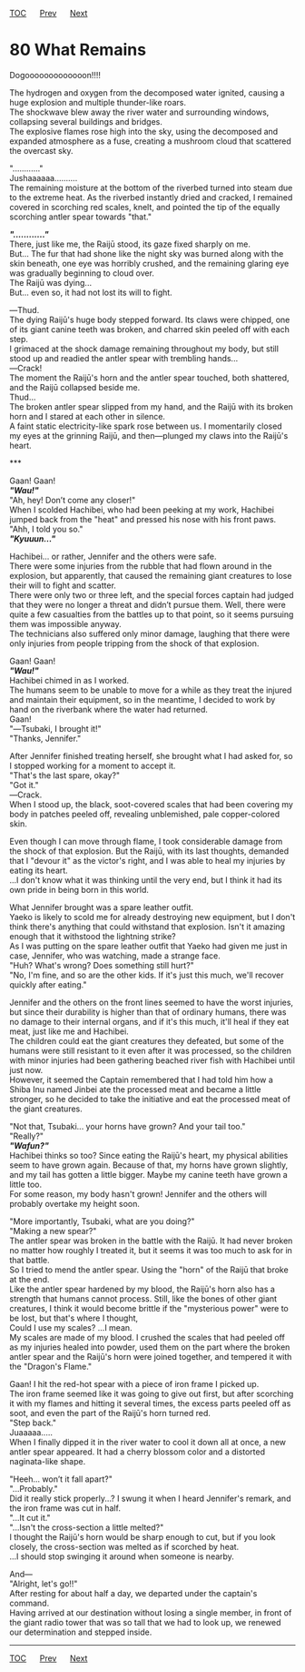 [TOC](../readme.md)&nbsp;&nbsp;&nbsp;&nbsp;&nbsp;&nbsp;[Prev](section_0023.md)&nbsp;&nbsp;&nbsp;&nbsp;&nbsp;&nbsp;[Next](section_0025.md)



# 80 What Remains

Dogooooooooooooon!!!!  
  
The hydrogen and oxygen from the decomposed water ignited, causing a
huge explosion and multiple thunder-like roars.  
The shockwave blew away the river water and surrounding windows,
collapsing several buildings and bridges.  
The explosive flames rose high into the sky, using the decomposed and
expanded atmosphere as a fuse, creating a mushroom cloud that scattered
the overcast sky.  
  
"............"  
Jushaaaaaa..........  
The remaining moisture at the bottom of the riverbed turned into steam
due to the extreme heat. As the riverbed instantly dried and cracked, I
remained covered in scorching red scales, knelt, and pointed the tip of
the equally scorching antler spear towards "that."  
  
***"............"***  
There, just like me, the Raijū stood, its gaze fixed sharply on me.  
But... The fur that had shone like the night sky was burned along with
the skin beneath, one eye was horribly crushed, and the remaining
glaring eye was gradually beginning to cloud over.  
The Raijū was dying...  
But... even so, it had not lost its will to fight.  
  
―Thud.  
The dying Raijū's huge body stepped forward. Its claws were chipped, one
of its giant canine teeth was broken, and charred skin peeled off with
each step.  
I grimaced at the shock damage remaining throughout my body, but still
stood up and readied the antler spear with trembling hands...  
―Crack!  
The moment the Raijū's horn and the antler spear touched, both
shattered, and the Raijū collapsed beside me.  
Thud...  
The broken antler spear slipped from my hand, and the Raijū with its
broken horn and I stared at each other in silence.  
A faint static electricity-like spark rose between us. I momentarily
closed my eyes at the grinning Raijū, and then―plunged my claws into the
Raijū's heart.  
  
\*\*\*  
  
Gaan! Gaan!  
***"Wau!"***  
"Ah, hey! Don’t come any closer!"  
When I scolded Hachibei, who had been peeking at my work, Hachibei
jumped back from the "heat" and pressed his nose with his front paws.  
"Ahh, I told you so."  
***"Kyuuun..."***  
  
Hachibei... or rather, Jennifer and the others were safe.  
There were some injuries from the rubble that had flown around in the
explosion, but apparently, that caused the remaining giant creatures to
lose their will to fight and scatter.  
There were only two or three left, and the special forces captain had
judged that they were no longer a threat and didn’t pursue them. Well,
there were quite a few casualties from the battles up to that point, so
it seems pursuing them was impossible anyway.  
The technicians also suffered only minor damage, laughing that there
were only injuries from people tripping from the shock of that
explosion.  
  
Gaan! Gaan!  
***"Wau!"***  
Hachibei chimed in as I worked.  
The humans seem to be unable to move for a while as they treat the
injured and maintain their equipment, so in the meantime, I decided to
work by hand on the riverbank where the water had returned.  
Gaan!  
"―Tsubaki, I brought it!"  
"Thanks, Jennifer."  
  
After Jennifer finished treating herself, she brought what I had asked
for, so I stopped working for a moment to accept it.  
"That's the last spare, okay?"  
"Got it."  
―Crack.  
When I stood up, the black, soot-covered scales that had been covering
my body in patches peeled off, revealing unblemished, pale
copper-colored skin.  
  
Even though I can move through flame, I took considerable damage from
the shock of that explosion. But the Raijū, with its last thoughts,
demanded that I "devour it" as the victor's right, and I was able to
heal my injuries by eating its heart.  
...I don't know what it was thinking until the very end, but I think it
had its own pride in being born in this world.  
  
What Jennifer brought was a spare leather outfit.  
Yaeko is likely to scold me for already destroying new equipment, but I
don't think there's anything that could withstand that explosion. Isn't
it amazing enough that it withstood the lightning strike?  
As I was putting on the spare leather outfit that Yaeko had given me
just in case, Jennifer, who was watching, made a strange face.  
"Huh? What's wrong? Does something still hurt?"  
"No, I'm fine, and so are the other kids. If it's just this much, we'll
recover quickly after eating."  
  
Jennifer and the others on the front lines seemed to have the worst
injuries, but since their durability is higher than that of ordinary
humans, there was no damage to their internal organs, and if it's this
much, it'll heal if they eat meat, just like me and Hachibei.  
The children could eat the giant creatures they defeated, but some of
the humans were still resistant to it even after it was processed, so
the children with minor injuries had been gathering beached river fish
with Hachibei until just now.  
However, it seemed the Captain remembered that I had told him how a
Shiba Inu named Jinbei ate the processed meat and became a little
stronger, so he decided to take the initiative and eat the processed
meat of the giant creatures.  
  
"Not that, Tsubaki... your horns have grown? And your tail too."  
"Really?"  
***"Wafun?"***  
Hachibei thinks so too? Since eating the Raijū's heart, my physical
abilities seem to have grown again. Because of that, my horns have grown
slightly, and my tail has gotten a little bigger. Maybe my canine teeth
have grown a little too.  
For some reason, my body hasn't grown! Jennifer and the others will
probably overtake my height soon.  
  
"More importantly, Tsubaki, what are you doing?"  
"Making a new spear?"  
The antler spear was broken in the battle with the Raijū. It had never
broken no matter how roughly I treated it, but it seems it was too much
to ask for in that battle.  
So I tried to mend the antler spear. Using the "horn" of the Raijū that
broke at the end.  
Like the antler spear hardened by my blood, the Raijū's horn also has a
strength that humans cannot process. Still, like the bones of other
giant creatures, I think it would become brittle if the "mysterious
power" were to be lost, but that's where I thought,  
Could I use my scales? ...I mean.  
My scales are made of my blood. I crushed the scales that had peeled off
as my injuries healed into powder, used them on the part where the
broken antler spear and the Raijū's horn were joined together, and
tempered it with the "Dragon's Flame."  
  
Gaan! I hit the red-hot spear with a piece of iron frame I picked up.  
The iron frame seemed like it was going to give out first, but after
scorching it with my flames and hitting it several times, the excess
parts peeled off as soot, and even the part of the Raijū's horn turned
red.  
"Step back."  
Juaaaaa.....  
When I finally dipped it in the river water to cool it down all at once,
a new antler spear appeared. It had a cherry blossom color and a
distorted naginata-like shape.  
  
"Heeh... won’t it fall apart?"  
"...Probably."  
Did it really stick properly...? I swung it when I heard Jennifer's
remark, and the iron frame was cut in half.  
"...It cut it."  
"...Isn't the cross-section a little melted?"  
I thought the Raijū's horn would be sharp enough to cut, but if you look
closely, the cross-section was melted as if scorched by heat.  
...I should stop swinging it around when someone is nearby.  
  
And―  
"Alright, let's go!!"  
After resting for about half a day, we departed under the captain's
command.  
Having arrived at our destination without losing a single member, in
front of the giant radio tower that was so tall that we had to look up,
we renewed our determination and stepped inside.  
  
  
  
  


---
[TOC](../readme.md)&nbsp;&nbsp;&nbsp;&nbsp;&nbsp;&nbsp;[Prev](section_0023.md)&nbsp;&nbsp;&nbsp;&nbsp;&nbsp;&nbsp;[Next](section_0025.md)

